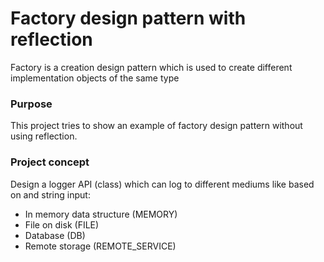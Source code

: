 ﻿# Factory design pattern with reflection

Factory is a creation design pattern which is used to create different implementation objects of the same type

### Purpose
This project tries to show an example of factory design pattern without using reflection.

### Project concept
Design a logger API (class) which can log to different mediums like based on and string input:
- In memory data structure (MEMORY)
- File on disk (FILE)
- Database (DB)
- Remote storage (REMOTE_SERVICE) 